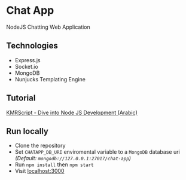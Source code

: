 # Chat App
NodeJS Chatting Web Application

## Technologies
* Express.js
* Socket.io
* MongoDB
* Nunjucks Templating Engine

## Tutorial
[KMRScript - Dive into Node JS Development (Arabic)](https://www.youtube.com/playlist?list=PLL2zWZTDFZzgxxD66mv95I8hC0pby5bdp)

## Run locally

* Clone the repository
* Set `CHATAPP_DB_URI` enviromental variable to a `MongoDB` database uri _(Default: `mongodb://127.0.0.1:27017/chat-app`)_
* Run ```npm install``` then ```npm start```
* Visit [localhost:3000](http://localhost:3000)